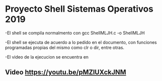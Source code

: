 
# Proyecto Shell Sistemas Operativos 2019


-El shell se compila normalmento con gcc ShellMLJH.c -o ShellMLJH


-El shell se ejecuta de acuerdo a lo pedido en el documento, con funciones programadas propias del mismo como clr o dir, entre otras.


-El video de la ejecucion se encuentra en 
 
## Video https://youtu.be/pMZlUXckJNM
